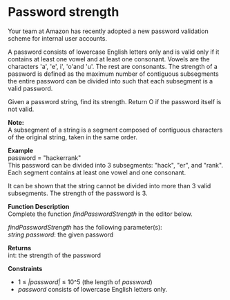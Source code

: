 # Password strength  

Your team at Amazon has recently adopted a new password validation scheme for internal user accounts.  

A password consists of lowercase English letters only and is valid only if it contains at least one vowel and at least one consonant. Vowels are the characters 'a', 'e', i', 'o'and 'u'. The rest are consonants. The strength of a password is defined as the maximum number of contiguous subsegments the entire password can be divided into such that each subsegment is a valid password.  
 
Given a password string, find its strength. Return O if the password itself is not valid.  

**Note:**  
A subsegment of a string is a segment composed of contiguous characters of the original string, taken in the same order.  

**Example**  
password = "hackerrank"  
This password can be divided into 3 subsegments: "hack", "er", and "rank". Each segment contains at least one vowel and one consonant.  

It can be shown that the string cannot be divided into more than 3 valid subsegments. The strength of the password is 3.  

**Function Description**  
Complete the function *findPasswordStrength* in the editor below.  

*findPasswordStrength* has the following parameter(s):  
    *string password*: the given password  

**Returns**  
    int: the strength of the password  

**Constraints**  
- 1 ≤ *|password|* ≤ 10^5 (the length of *password*)  
- *password* consists of lowercase English letters only.  